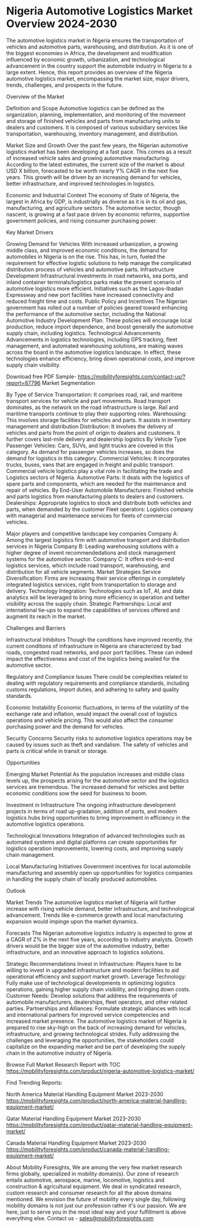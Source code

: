 # Nigeria Automotive Logistics Market Overview 2024-2030 #
The automotive logistics market in Nigeria ensures the transportation of vehicles and automotive parts, warehousing, and distribution. As it is one of the biggest economies in Africa, the development and modification influenced by economic growth, urbanization, and technological advancement in the country support the automobile industry in Nigeria to a large extent. Hence, this report provides an overview of the Nigeria automotive logistics market, encompassing the market size, major drivers, trends, challenges, and prospects in the future.

Overview of the Market

Definition and Scope
Automotive logistics can be defined as the organization, planning, implementation, and monitoring of the movement and storage of finished vehicles and parts from manufacturing units to dealers and customers. It is composed of various subsidiary services like transportation, warehousing, inventory management, and distribution.

Market Size and Growth
Over the past few years, the Nigerian automotive logistics market has been developing at a fast pace. This comes as a result of increased vehicle sales and growing automotive manufacturing. According to the latest estimates, the current size of the market is about USD X billion, forecasted to be worth nearly Y% CAGR in the next five years. This growth will be driven by an increasing demand for vehicles, better infrastructure, and improved technologies in logistics.

 Economic and Industrial Context
The economy of State of Nigeria, the largest in Africa by GDP, is industrially as diverse as it is in its oil and gas, manufacturing, and agriculture sectors. The automotive sector, though nascent, is growing at a fast pace driven by economic reforms, supportive government policies, and rising consumer purchasing power.

Key Market Drivers

Growing Demand for Vehicles
With increased urbanization, a growing middle class, and improved economic conditions, the demand for automobiles in Nigeria is on the rise. This has, in turn, fueled the requirement for effective logistic solutions to help manage the complicated distribution process of vehicles and automotive parts.
Infrastructure Development
Infrastructural investments in road networks, sea ports, and inland container terminals/logistics parks make the present scenario of automotive logistics more efficient. Initiatives such as the Lagos-Ibadan Expressway and new port facilities have increased connectivity and reduced freight time and costs.
Public Policy and Incentives
The Nigerian government has rolled out a number of policies geared toward enhancing the performance of the automotive sector, including the National Automotive Industry Development Plan. These policies will encourage local production, reduce import dependence, and boost generally the automotive supply chain, including logistics.
 Technological Advancements
Advancements in logistics technologies, including GPS tracking, fleet management, and automated warehousing solutions, are making waves across the board in the automotive logistics landscape. In effect, these technologies enhance efficiency, bring down operational costs, and improve supply chain visibility.

Download free PDF Sample- https://mobilityforesights.com/contact-us/?report=87796
Market Segmentation

By Type of Service
Transportation: It comprises road, rail, and maritime transport services for vehicle and part movements. Road transport dominates, as the network on the road infrastructure is large. Rail and maritime transports continue to play their supporting roles.
Warehousing: This involves storage facilities for vehicles and parts. It assists in inventory management and distribution
Distribution: It involves the delivery of vehicles and parts from the point of origin  to dealers and customers. It further covers last-mile delivery and dealership logistics
By Vehicle Type
Passenger Vehicles: Cars, SUVs, and light trucks are covered in this category. As demand for passenger vehicles increases, so does the demand for logistics in this category.
Commercial Vehicles: It incorporates trucks, buses, vans that are engaged in freight and public transport. Commercial vehicle logistics play a vital role in facilitating the trade and Logistics sectors of Nigeria.
Automotive Parts: It deals with the logistics of spare parts and components, which are needed for the maintenance and repair of vehicles.
By End-User
Automobile Manufacturers: Finished vehicle and parts logistics from manufacturing plants to dealers and customers.
Dealerships: Appropriate logistics to stock and distribute both vehicles and parts, when demanded by the customer
Fleet operators: Logistics company with managerial and maintenance services for fleets of commercial vehicles.

Major players and competitive landscape
key companies
Company A: Among the largest logistics firm with automotive transport and distribution services in Nigeria
Company B: Leading warehousing solutions with a higher degree of invent recommendedations and stock management systems for the automotive sector.
Company C: It offers end-to-end logistics services, which include road transport, warehousing, and distribution for all vehicle segments.
Market Strategies
Service Diversification: Firms are increasing their service offerings in completely integrated logistics services, right from transportation to storage and delivery.
Technology Integration: Technologies such as IoT, AI, and data analytics will be leveraged to bring more efficiency in operation and better visibility across the supply chain.
Strategic Partnerships: Local and international tie-ups to expand the capabilities of services offered and augment its reach in the market.




Challenges and Barriers

Infrastructural Inhibitors
Though the conditions have improved recently, the current conditions of infrastructure in Nigeria are characterized by bad roads, congested road networks, and poor port facilities. These can indeed impact the effectiveness and cost of the logistics being availed for the automotive sector.

Regulatory and Compliance Issues
There could be complexities related to dealing with regulatory requirements and compliance standards, including customs regulations, import duties, and adhering to safety and quality standards.

Economic Instability
Economic fluctuations, in terms of the volatility of the exchange rate and inflation, would impact the overall cost of logistics operations and vehicle pricing. This would also affect the consumer purchasing power and the demand for vehicles.

Security Concerns
Security risks to automotive logistics operations may be caused by issues such as theft and vandalism. The safety of vehicles and parts is critical while in transit or storage.

Opportunities

Emerging Market Potential
As the population increases and middle class levels up, the prospects arising for the automotive sector and the logistics services are tremendous. The increased demand for vehicles and better economic conditions sow the seed for business to boom.

Investment in Infrastructure
The ongoing infrastructure development projects in terms of road up-gradation, addition of ports, and modern logistics hubs bring opportunities to bring improvement in efficiency in the automotive logistics operations.

Technological Innovations
Integration of advanced technologies such as automated systems and digital platforms can create opportunities for logistics operation improvements, lowering costs, and improving supply chain management.

Local Manufacturing Initiatives
Government incentives for local automobile manufacturing and assembly open up opportunities for logistics companies in handling the supply chain of locally produced automobiles.

Outlook

Market Trends
The automotive logistics market of Nigeria will further increase with rising vehicle demand, better infrastructure, and technological advancement. Trends like e-commerce growth and local manufacturing expansion would impinge upon the market dynamics.

Forecasts
The Nigerian automotive logistics industry is expected to grow at a CAGR of Z% in the next five years, according to industry analysts. Growth drivers would be the bigger size of the automotive industry, better infrastructure, and an innovative approach to logistics solutions.

Strategic Recommendations
Invest in Infrastructure: Players have to be willing to invest in upgraded infrastructure and modern facilities to aid operational efficiency and support market growth.
Leverage Technology: Fully make use of technological developments in optimizing logistics operations, gaining higher supply chain visibility, and bringing down costs.
Customer Needs: Develop solutions that address the requirements of automobile manufacturers, dealerships, fleet operators, and other related parties.
Partnerships and Alliances: Formulate strategic alliances with local and international partners for improved service competencies and increased market presence.
The automotive logistics market of Nigeria is prepared to rise sky-high on the back of increasing demand for vehicles, infrastructure, and growing technological strides. Fully addressing the challenges and leveraging the opportunities, the stakeholders could capitalize on the expanding market and be part of developing the supply chain in the automotive industry of Nigeria.


Browse Full Market Research Report with TOC https://mobilityforesights.com/product/nigeria-automotive-logistics-market/

Find Trending Reports:

North America Material Handling Equipment Market 2023-2030 https://mobilityforesights.com/product/north-america-material-handling-equipment-market/



Qatar Material Handling Equipment Market 2023-2030 https://mobilityforesights.com/product/qatar-material-handling-equipment-market/


Canada Material Handling Equipment Market 2023-2030 https://mobilityforesights.com/product/canada-material-handling-equipment-market/


About Mobility Foresights,
We are among the very few market research firms globally, specialized in mobility domain(s). Our zone of research entails automotive, aerospace, marine, locomotive, logistics and construction & agricultural equipment. We deal in syndicated research, custom research and consumer research for all the above domains mentioned.
We envision the future of mobility every single day, following mobility domains is not just our profession rather it's our passion. We are here, just to serve you in the most ideal way and your fulfillment is above everything else. Contact us -  sales@mobilityforesights.com 

